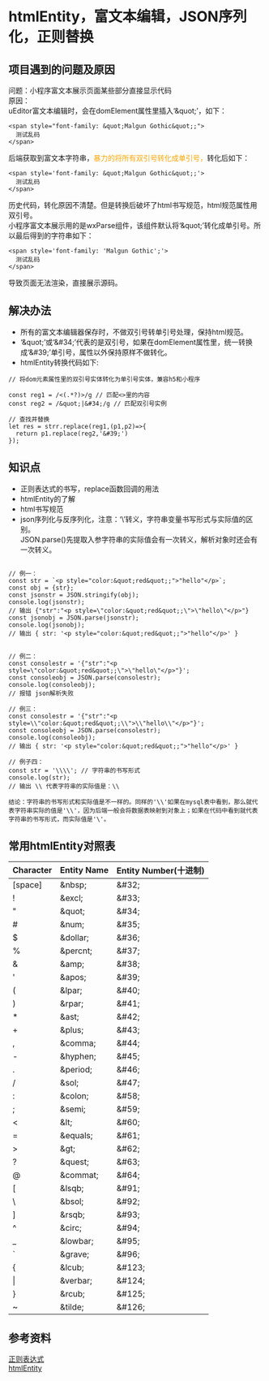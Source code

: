# htmlEntity，富文本编辑，JSON序列化，正则替换

## 项目遇到的问题及原因
问题：小程序富文本展示页面某些部分直接显示代码  
原因：  
uEditor富文本编辑时，会在domElement属性里插入‘\&quot;’，如下：
```
<span style="font-family: &quot;Malgun Gothic&quot;;">
  测试乱码
</span>
```  
后端获取到富文本字符串，<font color="orange">暴力的将所有双引号转化成单引号，</font>转化后如下：
```
<span style='font-family: &quot;Malgun Gothic&quot;;'>
  测试乱码
</span>
``` 
历史代码，转化原因不清楚。但是转换后破坏了html书写规范，html规范属性用双引号。  
小程序富文本展示用的是wxParse组件，该组件默认将‘\&quot;’转化成单引号。所以最后得到的字符串如下：
```
<span style='font-family: 'Malgun Gothic';'>
  测试乱码
</span>
``` 
导致页面无法渲染，直接展示源码。

## 解决办法  
- 所有的富文本编辑器保存时，不做双引号转单引号处理，保持html规范。  
- ‘\&quot;’或‘\&#34;’代表的是双引号，如果在domElement属性里，统一转换成‘\&#39;’单引号，属性以外保持原样不做转化。  
- htmlEntity转换代码如下:
```
// 将dom元素属性里的双引号实体转化为单引号实体，兼容h5和小程序

const reg1 = /<(.*?)>/g // 匹配<>里的内容
const reg2 = /&quot;|&#34;/g // 匹配双引号实例

// 查找并替换
let res = strr.replace(reg1,(p1,p2)=>{
  return p1.replace(reg2,'&#39;')
});
```

## 知识点
- 正则表达式的书写，replace函数回调的用法
- htmlEntity的了解
- html书写规范
- json序列化与反序列化，注意：‘\’转义，字符串变量书写形式与实际值的区别。  
JSON.parse()先提取入参字符串的实际值会有一次转义，解析对象时还会有一次转义。
```

// 例一：
const str = `<p style="color:&quot;red&quot;;">"hello"</p>`;
const obj = {str};
const jsonstr = JSON.stringify(obj);
console.log(jsonstr); 
// 输出 {"str":"<p style=\"color:&quot;red&quot;;\">\"hello\"</p>"}
const jsonobj = JSON.parse(jsonstr);
console.log(jsonobj);
// 输出 { str: '<p style="color:&quot;red&quot;;">"hello"</p>' }


// 例二：
const consolestr = '{"str":"<p style=\"color:&quot;red&quot;;\">\"hello\"</p>"}';
const consoleobj = JSON.parse(consolestr);
console.log(consoleobj);
// 报错 json解析失败

// 例三：
const consolestr = '{"str":"<p style=\\"color:&quot;red&quot;;\\">\\"hello\\"</p>"}';
const consoleobj = JSON.parse(consolestr);
console.log(consoleobj);
// 输出 { str: '<p style="color:&quot;red&quot;;">"hello"</p>' }

// 例子四：
const str = '\\\\'; // 字符串的书写形式
console.log(str);
// 输出 \\ 代表字符串的实际值是：\\

结论：字符串的书写形式和实际值是不一样的。同样的'\\'如果在mysql表中看到，那么就代表字符串实际的值是'\\'，因为后端一般会将数据表映射到对象上；如果在代码中看到就代表字符串的书写形式，而实际值是'\'。

```

## 常用htmlEntity对照表
Character |	Entity Name |	Entity Number(十进制)  
| ---- | ---- | ----  
[space] | \&nbsp;	| \&#32;  
\! |	\&excl; |	\&#33;
\" |	\&quot; | \&#34;
\#	| \&num; |	\&#35;
\$	| \&dollar; | \&#36;
\%	| \&percnt;	| \&#37;
\&	| \&amp; | \&#38;
\'	| \&apos;	| \&#39;
\(	| \&lpar;	| \&#40;
\)	| \&rpar;	| \&#41;
\*	| \&ast;	| \&#42;
\+	| \&plus;	| \&#43;
\,	| \&comma; | \&#44;
\-	| \&hyphen; | \&#45;
\.	| \&period;	| \&#46;
\/	| \&sol; | \&#47;
\:	| \&colon; | \&#58;
\;	| \&semi;	| \&#59;
\<	| \&lt;	| \&#60;
\=	| \&equals;	| \&#61;
\>	| \&gt;	| \&#62;
\?	| \&quest; | \&#63;
\@	| \&commat; | \&#64;
\[	| \&lsqb; | \&#91;
\\	| \&bsol; | \&#92;
\]	| \&rsqb;	| \&#93;
\^	| \&circ;	| \&#94;
\_	| \&lowbar;	| \&#95;
\`	| \&grave;	| \&#96;
\{	| \&lcub;	| \&#123;
\|	| \&verbar;	| \&#124;
\}	| \&rcub;	| \&#125;
\~	| \&tilde;	| \&#126;  

## 参考资料  
[正则表达式](https://www.runoob.com/regexp/regexp-syntax.html)  
[htmlEntity](https://www.cnblogs.com/polk6/p/html-entity.html)  


